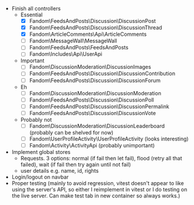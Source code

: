 - Finish all controllers
  - Essential
    - [x] Fandom\FeedsAndPosts\Discussion\DiscussionPost
    - [x] Fandom\FeedsAndPosts\Discussion\DiscussionThread
    - [x] Fandom\ArticleComments\Api\ArticleComments
    - [ ] Fandom\MessageWall\MessageWall
    - [ ] Fandom\FeedsAndPosts\FeedsAndPosts
    - [ ] Fandom\Includes\Api\UserApi
  - Important
    - [ ] Fandom\DiscussionModeration\DiscussionImages
    - [ ] Fandom\FeedsAndPosts\Discussion\DiscussionContribution
    - [ ] Fandom\FeedsAndPosts\Discussion\DiscussionForum
  - Eh
    - [ ] Fandom\DiscussionModeration\DiscussionModeration
    - [ ] Fandom\FeedsAndPosts\Discussion\DiscussionPoll
    - [ ] Fandom\FeedsAndPosts\Discussion\DiscussionPermalink
    - [ ] Fandom\FeedsAndPosts\Discussion\DiscussionVote
  - Probably not
    - [ ] Fandom\DiscussionModeration\DiscussionLeaderboard (probably can be shelved for now)
    - [ ] Fandom\UserProfileActivity\UserProfileActivity (looks interesting)
    - [ ] Fandom\Activity\ActivityApi (probably unimportant)
- Implement global stores
  - Requests. 3 options: normal (if fail then let fail), flood (retry all that failed), wait (if fail then try again until not fail)
  - user details e.g. name, id, rights
- Login/logout on navbar
- Proper testing (mainly to avoid regression, vitest doesn't appear to like using the server's API, so either I reimplement in vitest or I do testing on the live server. Can make test tab in new container so always works.)
